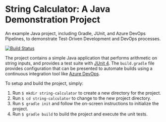 # String Calculator: A Java Demonstration Project

An example Java project, including Gradle, JUnit, and Azure DevOps Pipelines, to demonstrate Test-Driven Development and DevOps processes.

[![Build Status](https://dev.azure.com/sfratt/string-calculator/_apis/build/status/sfratt.string-calculator?branchName=master)](https://dev.azure.com/sfratt/string-calculator/_build/latest?definitionId=4&branchName=master)

The project contains a simple Java application that performs arithmetic on string inputs, and provides a test suite with [JUnit 4](https://junit.org/junit4/).  The `build.gradle` file provides configuration that can be presented to automate builds using a continuous integration tool like [Azure DevOps](https://azure.com/devops).

To setup and build the project, simply:

1. Run `$ mkdir string-calculator` to create a new directory for the project.
2. Run `$ cd string-calculator` to change to the new project directory.
3. Run `$ gradle init` and follow the on-screen instructions to initialize the project.
4. Run `$ gradle build` to build the project and execute the unit tests.
